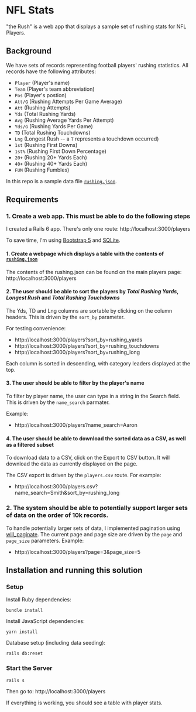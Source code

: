 # NFL Stats

"the Rush" is a web app that displays a sample set of rushing stats for NFL Players.

## Background
We have sets of records representing football players' rushing statistics. All records have the following attributes:
* `Player` (Player's name)
* `Team` (Player's team abbreviation)
* `Pos` (Player's postion)
* `Att/G` (Rushing Attempts Per Game Average)
* `Att` (Rushing Attempts)
* `Yds` (Total Rushing Yards)
* `Avg` (Rushing Average Yards Per Attempt)
* `Yds/G` (Rushing Yards Per Game)
* `TD` (Total Rushing Touchdowns)
* `Lng` (Longest Rush -- a `T` represents a touchdown occurred)
* `1st` (Rushing First Downs)
* `1st%` (Rushing First Down Percentage)
* `20+` (Rushing 20+ Yards Each)
* `40+` (Rushing 40+ Yards Each)
* `FUM` (Rushing Fumbles)

In this repo is a sample data file [`rushing.json`](/rushing.json).

## Requirements

### 1. Create a web app. This must be able to do the following steps

I created a Rails 6 app.  There's only one route: http://localhost:3000/players

To save time, I'm using [Bootstrap 5](https://getbootstrap.com/docs/5.0/getting-started/introduction/) and [SQLite](https://www.sqlite.org/index.html).

#### 1. Create a webpage which displays a table with the contents of [`rushing.json`](/rushing.json)

The contents of the rushing.json can be found on the main players page: http://localhost:3000/players

#### 2. The user should be able to sort the players by _Total Rushing Yards_, _Longest Rush_ and _Total Rushing Touchdowns_

The Yds, TD and Lng columns are sortable by clicking on the column headers.  This is driven by the `sort_by` parameter.

For testing convenience:
* http://localhost:3000/players?sort_by=rushing_yards
* http://localhost:3000/players?sort_by=rushing_touchdowns
* http://localhost:3000/players?sort_by=rushing_long

Each column is sorted in descending, with category leaders displayed at the top.

#### 3. The user should be able to filter by the player's name

To filter by player name, the user can type in a string in the Search field.  This is driven by the `name_search` parmater.

Example:
* http://localhost:3000/players?name_search=Aaron

#### 4. The user should be able to download the sorted data as a CSV, as well as a filtered subset

To download data to a CSV, click on the Export to CSV button.  It will download the data as currently displayed on the page.

The CSV export is driven by the `players.csv` route.  For example:
* http://localhost:3000/players.csv?name_search=Smith&sort_by=rushing_long
    
### 2. The system should be able to potentially support larger sets of data on the order of 10k records.

To handle potentially larger sets of data, I implemented pagination using [will_paginate](will_paginate).  The current page and page size are driven by the `page` and `page_size` parameters.  Example:
* http://localhost:3000/players?page=3&page_size=5


## Installation and running this solution

### Setup

Install Ruby dependencies:
```
bundle install
```

Install JavaScript dependencies:
```
yarn install
```

Database setup (including data seeding):
```
rails db:reset
```

### Start the Server

```
rails s
```

Then go to: http://localhost:3000/players

If everything is working, you should see a table with player stats.
